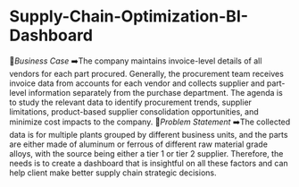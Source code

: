 # Supply-Chain-Optimization-BI-Dashboard
💭*Business Case*
➡️The company maintains invoice-level details of all vendors for each part procured. Generally, the procurement team receives invoice data from accounts for each vendor and collects supplier and part-level information separately from the purchase department. The agenda is to study the relevant data to identify procurement trends, supplier limitations, product-based supplier consolidation opportunities, and minimize cost impacts to the company.
💭*Problem Statement*
➡️The collected data is for multiple plants grouped by different business units, and the parts are either made of aluminum or ferrous of different raw material grade alloys, with the source being either a tier 1 or tier 2 supplier. Therefore, the needs is to create a dashboard that is insightful on all these factors and can help client make better supply chain strategic decisions.

